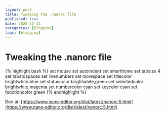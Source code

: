 ```yaml
---
layout: post
title: Tweaking the .nanorc file
published: true
date: 2020-12-13
categories: [blogging]
tags: [blogging]
---
```



# Tweaking the .nanorc file

{% highlight bash %}
set mouse
set autoindent
set smarthome
set tabsize 4
set tabstospaces
set linenumbers
set morespace
set titlecolor brightwhite,blue
set statuscolor brightwhite,green
set selectedcolor brightwhite,magenta
set numbercolor cyan
set keycolor cyan
set functioncolor green
{% endhighlight %}

Doc at: [https://www.nano-editor.org/dist/latest/nanorc.5.html](https://www.nano-editor.org/dist/latest/nanorc.5.html)
